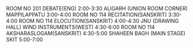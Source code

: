 ROOM NO 201
DEBATE(ENG) 2:00-3:30
ALIGARH (UNION ROOM CORNER)
MAPPILAPPATU 3:00-4:00
ROOM NO 114
RECITATION(SANSKRIT) 3:30-4:00
ROOM NO 114
ELOCUTION(SANSKRIT) 4:00-4:30
JNU (DRAWING HALL)
WIND INSTRUMENTS(WEST) 4:30-6:00
ROOM NO 114
AKSHARASLOGAM(SANSKRIT) 4:30-5:00
SHAHEEN BAGH (MAIN STAGE)
SKIT 5:00-7:00